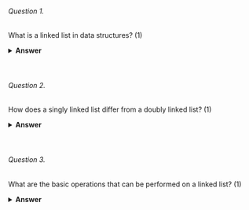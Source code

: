 ###### Question 1.
What is a linked list in data structures? (1)

<details><summary><b>Answer</b></summary>
<p>
A linked list is a linear data structure that consists of a sequence of elements, each containing a reference (link) to the next element in the sequence. Each element in a linked list is called a node, and each node contains two fields: a data field that stores the element, and a next field that stores the reference to the next node in the sequence.

</p>
</details>
<br><br>

###### Question 2.
How does a singly linked list differ from a doubly linked list? (1)

<details><summary><b>Answer</b></summary>
<p>
In a singly linked list, each node has a reference to the next node in the sequence, but not to the previous node. In contrast, a doubly linked list has nodes that contain references to both the next and the previous nodes in the sequence. This allows for easier traversal in both directions (forward and backward) in a doubly linked list.

</p>
</details>
<br><br>

###### Question 3.
What are the basic operations that can be performed on a linked list? (1)

<details><summary><b>Answer</b></summary>
<p>
The basic operations that can be performed on a linked list are:

Insertion: Adding a new node to the list.
Deletion: Removing a node from the list.
Traversal: Accessing each node in the list, typically to display or process its data.
Searching: Finding a node with a specific data value in the list.
Updating: Changing the data value of a node in the list.
</p>
</details>